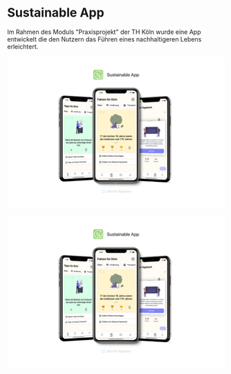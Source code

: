 # Sustainable App
Im Rahmen des Moduls "Praxisprojekt" der TH Köln wurde eine App entwickelt die den Nutzern das Führen eines nachhaltigeren Lebens erleichtert.

[<img src="https://github.com/bschmalb/praxisProjekt/blob/f68216449fa2a74c536724d7b6027d08eaee858f/designs/PreviewImage.png">](http://google.com.au/)

![PreviewImage](https://github.com/bschmalb/praxisProjekt/blob/f68216449fa2a74c536724d7b6027d08eaee858f/designs/PreviewImage.png)
